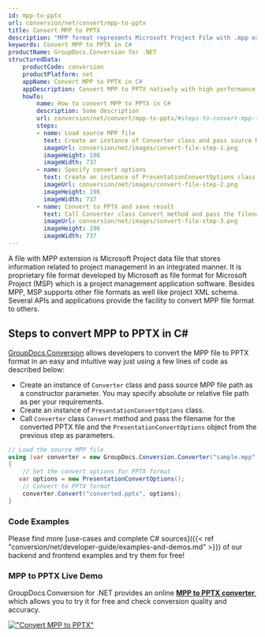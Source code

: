 ```yaml
---
id: mpp-to-pptx
url: conversion/net/convert/mpp-to-pptx
title: Convert MPP to PPTX
description: "MPP format represents Microsoft Project File with .mpp extension. Learn how to convert MPP to PPTX file programmatically in C# language using GroupDocs.Conversion for .NET library."
keywords: Convert MPP to PPTX in C#
productName: GroupDocs.Conversion for .NET
structuredData:
    productCode: conversion
    productPlatform: net
    appName: Convert MPP to PPTX in C#
    appDescription: Convert MPP to PPTX natively with high performance using C# language and server side GroupDocs.Conversion for .NET APIs, without the use of any software like Microsoft or Open Office.
    howTo:
        name: How to convert MPP to PPTX in C# 
        description: Some description
        url: conversion/net/convert/mpp-to-pptx/#steps-to-convert-mpp-to-pptx-in-c
        steps:
        - name: Load source MPP file 
          text: Create an instance of Converter class and pass source MPP file path as a constructor parameter. You may specify absolute or relative file path as per your requirements. 
          imageUrl: conversion/net/images/convert-file-step-1.png
          imageHeight: 196
          imageWidth: 737
        - name: Specify convert options 
          text: Create an instance of PresentationConvertOptions class.
          imageUrl: conversion/net/images/convert-file-step-2.png
          imageHeight: 196
          imageWidth: 737
        - name: Convert to PPTX and save result 
          text: Call Converter class Convert method and pass the filename for the converted HTML file and the PresentationConvertOptions object from the previous step as parameters.
          imageUrl: conversion/net/images/convert-file-step-3.png
          imageHeight: 196
          imageWidth: 737
---
```


A file with MPP extension is Microsoft Project data file that stores information related to project management in an integrated manner. It is proprietary file format developed by Microsoft as file format for Microsoft Project (MSP) which is a project management application software. Besides MPP, MSP supports other file formats as well like project XML schema. Several APIs and applications provide the facility to convert MPP file format to others.

## Steps to convert MPP to PPTX in C#

[GroupDocs.Conversion](https://products.groupdocs.com/conversion/net) allows developers to convert the MPP file to PPTX format in an easy and intuitive way just using a few lines of code as described below:

* Create an instance of `Converter` class and pass source MPP file path as a constructor parameter. You may specify absolute or relative file path as per your requirements. 
* Create an instance of `PresentationConvertOptions` class.
* Call `Converter` class `Convert` method and pass the filename for the converted PPTX file and the `PresentationConvertOptions` object from the previous step as parameters.

```csharp
// Load the source MPP file
using (var converter = new GroupDocs.Conversion.Converter("sample.mpp"))
{
    // Set the convert options for PPTX format
   var options = new PresentationConvertOptions();
    // Convert to PPTX format
    converter.Convert("converted.pptx", options);
}
```

### Code Examples

Please find more [use-cases and complete C# sources]({{< ref "conversion/net/developer-guide/examples-and-demos.md" >}}) of our backend and frontend examples and try them for free!

### MPP to PPTX Live Demo

GroupDocs.Conversion for .NET provides an online [**MPP to PPTX converter**](https://products.groupdocs.app/conversion/mpp-to-pptx), which allows you to try it for free and check conversion quality and accuracy.

[!["Convert MPP to PPTX"](conversion/net/images/convert-to-pptx/convert-mpp-to-pptx.png)](https://products.groupdocs.app/conversion/mpp-to-pptx)